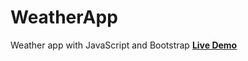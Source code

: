 # WeatherApp
Weather app with JavaScript and Bootstrap **[Live Demo](https://weather-io.herokuapp.com)**
